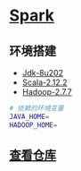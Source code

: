 <link rel="stylesheet" href="https://zhmhbest.gitee.io/hellomathematics/style/index.css">
<script src="https://zhmhbest.gitee.io/hellomathematics/style/index.js"></script>

# [Spark](../index.html)

<!--
https://archive.apache.org/dist/spark/
https://mirrors.tuna.tsinghua.edu.cn/apache/spark/

http://spark.apachecn.org/#/
-->

## 环境搭建

- [Jdk-8u202](https://www.oracle.com/java/technologies/javase/javase8-archive-downloads.html)
- [Scala-2.12.2](https://www.scala-lang.org/download/2.12.2.html)
- [Hadoop-2.7.7](https://archive.apache.org/dist/hadoop/common/hadoop-2.7.7/)

```bash
# 依赖的环境变量
JAVA_HOME=
HADOOP_HOME=
```

## <a href="javascript:gotoRepository('src')">查看仓库</a>
<script src="https://zhmhbest.github.io/HelloECMAScript/gotoRepository.js"></script>
